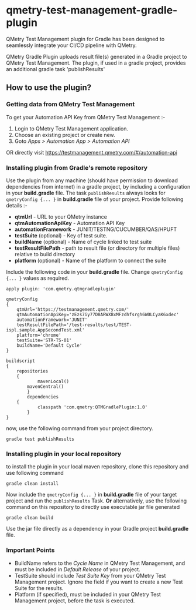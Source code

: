 # qmetry-test-management-gradle-plugin
QMetry Test Management plugin for Gradle has been designed to seamlessly integrate your CI/CD pipeline with QMetry.

QMetry Gradle Plugin uploads result file(s) generated in a Gradle project to QMetry Test Management.
The plugin, if used in a gradle project, provides an additional gradle task 'publishResults'

## How to use the plugin?
### Getting data from QMetry Test Management
To get your Automation API Key from QMetry Test Management :-
1. Login to QMetry Test Management application.
2. Choose an existing project or create new.
2. Goto *Apps > Automation App > Automation API*

OR directly visit https://testmanagement.qmetry.com/#/automation-api
### Installing plugin from Gradle's remote repository
Use the plugin from any machine (should have permission to download dependencies from internet) in a gradle project, by including a configuration in your **build.gradle** file.
The task `publishResults` always looks for `qmetryConfig {... }` in **build.gradle** file of your project. Provide following details :-

* **qtmUrl** - URL to your QMetry instance
* **qtmAutomationApiKey** - Automation API Key
* **automationFramework** - JUNIT/TESTNG/CUCUMBER/QAS/HPUFT
* **testSuite** (optional) - Key of test suite.
* **buildName** (optional) - Name of cycle linked to test suite
* **testResultFilePath** - path to result file (or directory for multiple files) relative to build directory
* **platform** (optional) - Name of the platform to connect the suite

Include the following code in your **build.gradle** file. Change `qmetryConfig {... }` values as required.
```
apply plugin: 'com.qmetry.qtmgradleplugin'

qmetryConfig
{
	qtmUrl='https://testmanagement.qmetry.com/'
	qtmAutomationApiKey='zEzs7iy77D8ARWX8xMFzdhfsrgh6W0LCyaK6xdec'
	automationFramework='JUNIT'
	testResultFilePath='/test-results/test/TEST-ispl.sample.AppSecondTest.xml'
	platform='chrome'
	testSuite='STR-TS-01'
	buildName='Default Cycle'
}

buildscript
{
	repositories
	{
        	mavenLocal()
		mavenCentral()
    	}
    	dependencies
	{
        	classpath 'com.qmetry:QTMGradlePlugin:1.0'
    	}
}
```
now, use the following command from your project directory.
```
gradle test publishResults
```
### Installing plugin in your local repository
to install the plugin in your local maven repository, clone this repository and use following command
```
gradle clean install
```
Now include the `qmetryConfig {... }` in **build.gradle** file of your target project and run the `publishResults` Task.
**Or** alternatively, use the following command on this repository to directly use executable jar file generated
```
gradle clean build
```
Use the jar file directly as a dependency in your Gradle project **build.gradle** file.
### Important Points
* BuildName refers to the *Cycle Name* in QMetry Test Management, and must be included in *Default Release* of your project.
* TestSuite should include *Test Suite Key* from your QMetry Test Management project. Ignore the field if you want to create a new Test Suite for the results.
* Platform (if specified), must be included in your QMetry Test Management project, before the task is executed.
